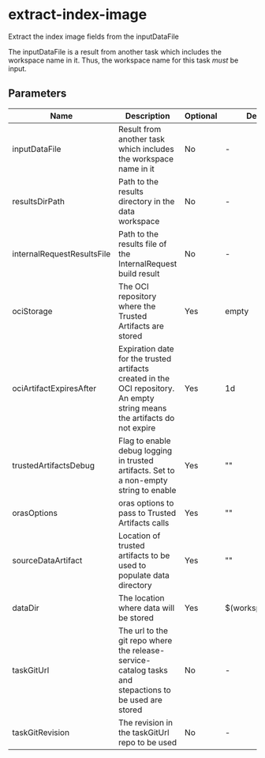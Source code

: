 # extract-index-image

Extract the index image fields from the inputDataFile

The inputDataFile is a result from another task which includes the workspace name in it. Thus,
the workspace name for this task *must* be input.

## Parameters

| Name                       | Description                                                                                                                | Optional | Default value           |
|----------------------------|----------------------------------------------------------------------------------------------------------------------------|----------|-------------------------|
| inputDataFile              | Result from another task which includes the workspace name in it                                                           | No       | -                       |
| resultsDirPath             | Path to the results directory in the data workspace                                                                        | No       | -                       |
| internalRequestResultsFile | Path to the results file of the InternalRequest build result                                                               | No       | -                       |
| ociStorage                 | The OCI repository where the Trusted Artifacts are stored                                                                  | Yes      | empty                   |
| ociArtifactExpiresAfter    | Expiration date for the trusted artifacts created in the OCI repository. An empty string means the artifacts do not expire | Yes      | 1d                      |
| trustedArtifactsDebug      | Flag to enable debug logging in trusted artifacts. Set to a non-empty string to enable                                     | Yes      | ""                      |
| orasOptions                | oras options to pass to Trusted Artifacts calls                                                                            | Yes      | ""                      |
| sourceDataArtifact         | Location of trusted artifacts to be used to populate data directory                                                        | Yes      | ""                      |
| dataDir                    | The location where data will be stored                                                                                     | Yes      | $(workspaces.data.path) |
| taskGitUrl                 | The url to the git repo where the release-service-catalog tasks and stepactions to be used are stored                      | No       | -                       |
| taskGitRevision            | The revision in the taskGitUrl repo to be used                                                                             | No       | -                       |
